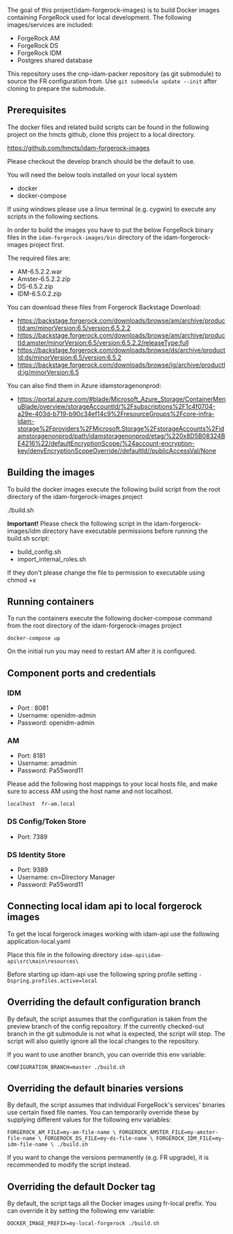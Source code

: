The goal of this project(idam-forgerock-images) is to build Docker images containing ForgeRock used for local development. The following images/services are included:

- ForgeRock AM
- ForgeRock DS
- ForgeRock IDM
- Postgres shared database

This repository uses the cnp-idam-packer repository (as git submodule) to source the FR configuration from. Use `git submodule update --init` after cloning to prepare the submodule.

## Prerequisites
The docker files and related build scripts can be found in the following project on the hmcts github, clone this project to a local directory.

https://github.com/hmcts/idam-forgerock-images

Please checkout the develop branch should be the default to use.

You will need the below tools installed on your local system

- docker
- docker-compose

If using windows please use a linux terminal (e.g. cygwin) to execute any scripts in the following sections.

In order to build the images you have to put the below ForgeRock binary files in the `idam-forgerock-images/bin` directory of the idam-forgerock-images project first.

The required files are:

- AM-6.5.2.2.war
- Amster-6.5.2.2.zip
- DS-6.5.2.zip
- IDM-6.5.0.2.zip

You can download these files from Forgerock Backstage Download:
- https://backstage.forgerock.com/downloads/browse/am/archive/productId:am/minorVersion:6.5/version:6.5.2.2
- https://backstage.forgerock.com/downloads/browse/am/archive/productId:amster/minorVersion:6.5/version:6.5.2.2/releaseType:full
- https://backstage.forgerock.com/downloads/browse/ds/archive/productId:ds/minorVersion:6.5/version:6.5.2
- https://backstage.forgerock.com/downloads/browse/ig/archive/productId:ig/minorVersion:6.5

You can also find them in Azure idamstoragenonprod: 
- https://portal.azure.com/#blade/Microsoft_Azure_Storage/ContainerMenuBlade/overview/storageAccountId/%2Fsubscriptions%2F1c4f0704-a29e-403d-b719-b90c34ef14c9%2FresourceGroups%2Fcore-infra-idam-storage%2Fproviders%2FMicrosoft.Storage%2FstorageAccounts%2Fidamstoragenonprod/path/idamstoragenonprod/etag/%220x8D5B08324BE4216%22/defaultEncryptionScope/%24account-encryption-key/denyEncryptionScopeOverride//defaultId//publicAccessVal/None

## Building the images

To build the docker images execute the following build script from the root directory of the idam-forgerock-images project

  ./build.sh

**Important!** 
Please check the following script in the idam-forgerock-images/idm directory have executable permissions before running the build.sh script:

- build_config.sh
- import_internal_roles.sh

 If they don't please change the file to permission to executable using chmod +x


## Running containers

To run the containers execute the following docker-compose command from the root directory of the idam-forgerock-images project

`docker-compose up`

On the initial run you may need to restart AM after it is configured.

## Component ports and credentials

### IDM

- Port : 8081 
- Username: openidm-admin
- Password: openidm-admin

### AM

- Port: 8181
- Username: amadmin
- Password: Pa55word11

Please add the following host mappings to your local hosts file, and make sure to access AM using the host name and not localhost.

`localhost  fr-am.local`

### DS Config/Token Store

- Port: 7389

### DS Identity Store

- Port: 9389
- Username: cn=Directory Manager
- Password: Pa55word11

## Connecting local idam api to local forgerock images
To get the local forgerock images working with idam-api use the following application-local.yaml

Place this file in the following directory `idam-api\idam-api\src\main\resources\`

Before starting up idam-api use the following spring profile setting `-Dspring.profiles.active=local`

## Overriding the default configuration branch
By default, the script assumes that the configuration is taken from the preview branch of the config repository. If the currently checked-out branch in the git submodule is not what is expected, the script will stop. The script will also quietly ignore all the local changes to the repository.

If you want to use another branch, you can override this env variable:

`CONFIGURATION_BRANCH=master ./build.sh`

## Overriding the default binaries versions
By default, the script assumes that individual ForgeRock's services' binaries use certain fixed file names. You can temporarily override these by supplying different values for the following env variables:

`FORGEROCK_AM_FILE=my-am-file-name \ FORGEROCK_AMSTER_FILE=my-amster-file-name \ FORGEROCK_DS_FILE=my-ds-file-name \ FORGEROCK_IDM_FILE=my-idm-file-name \ ./build.sh`

If you want to change the versions permanently (e.g. FR upgrade), it is recommended to modify the script instead.

## Overriding the default Docker tag
By default, the script tags all the Docker images using fr-local prefix. You can override it by setting the following env variable:

`DOCKER_IMAGE_PREFIX=my-local-forgerock ./build.sh`




